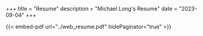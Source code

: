 +++
title = "Resume"
description = "Michael Long's Resume"
date = "2023-09-04"
+++

{{< embed-pdf url="../web_resume.pdf" hidePaginator="true" >}}

